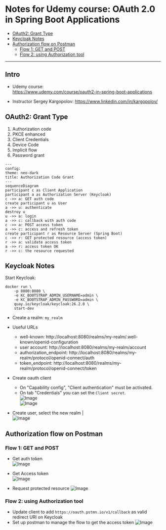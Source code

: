 <h1>Notes for Udemy course: OAuth 2.0 in Spring Boot Applications</h1>

<!-- TOC -->
  * [OAuth2: Grant Type](#oauth2--grant-type)
  * [Keycloak Notes](#keycloak-notes)
  * [Authorization flow on Postman](#authorization-flow-on-postman)
    * [Flow 1: GET and POST](#flow-1--get-and-post)
    * [Flow 2: using Authorization tool](#flow-2--using-authorization-tool)
<!-- TOC -->
---

## Intro
* Udemy course:  
https://www.udemy.com/course/oauth2-in-spring-boot-applications  

* Instructor Sergey Kargopolov: 
https://www.linkedin.com/in/kargopolov/

## OAuth2: Grant Type
1. Authorization code
2. PKCE enhanced
3. Client Credentials
4. Device Code 
5. Implicit flow
6. Password grant

```mermaid
---
config:
theme: neo-dark
title: Authorization Code Grant
---
sequenceDiagram
participant c as Client Application
participant a as Authorization Server (Keycloak)
c ->> a: GET auth code
create participant u as User
a ->> u: authenticate
destroy u
u ->> a: login
a ->> c: callback with auth code
c ->> a: POST access token
a ->> c: access and refresh token
create participant r as Resource Server (Spring Boot)
c ->> r: GET protected resource (access token)
r ->> a: validate access token
a ->> r: access token OK
r ->> c: the resource requested
```

## Keycloak Notes
Start Keycloak:
```shell
docker run \
    -p 8080:8080 \
    -e KC_BOOTSTRAP_ADMIN_USERNAME=admin \
    -e KC_BOOTSTRAP_ADMIN_PASSWORD=admin \
    quay.io/keycloak/keycloak:26.2.0 \
    start-dev
```
* Create a realm: `my_realm`
* Useful URLs
  * well-known: http://localhost:8080/realms/my-realm/.well-known/openid-configuration
  * user account: http://localhost:8080/realms/my-realm/account
  * authorization_endpoint: http://localhost:8080/realms/my-realm/protocol/openid-connect/auth
  * token_endpoint: http://localhost:8080/realms/my-realm/protocol/openid-connect/token

* Create oauth client
  * On "Capability config", "Client authentication" must be activated.
  * On tab "Credentials" you can set the `Client secret`.  
![Image](https://github.com/user-attachments/assets/3fd9a7e3-8e78-480d-a3c9-3b9ba36078bc)  
![Image](https://github.com/user-attachments/assets/2bc9ddb6-dbdf-4f18-8cde-20d94ac3e4c9)

* Create user, select the new realm  |   
![Image](https://github.com/user-attachments/assets/566aef10-e9b6-4a48-9a19-bf72936fe590)


## Authorization flow on Postman
### Flow 1: GET and POST
* Get auth token  
![Image](https://github.com/user-attachments/assets/5fc3bd18-3e51-4a53-8828-b1e1c962025a)

* Get Access token  
![Image](https://github.com/user-attachments/assets/e5bb4f7d-4dbe-4957-b758-40bd076ab369)

* Request protected resource
![Image](https://github.com/user-attachments/assets/da624728-47ef-4530-b43f-848662c59d5c)

### Flow 2: using Authorization tool
* Update client to add `https://oauth.pstmn.io/v1/callback` as valid redirect URI on Keycloak
* Set up postman to manage the flow to get the access token
![Image](https://github.com/user-attachments/assets/85558436-0a06-4636-8d38-3a65b5673a47)
